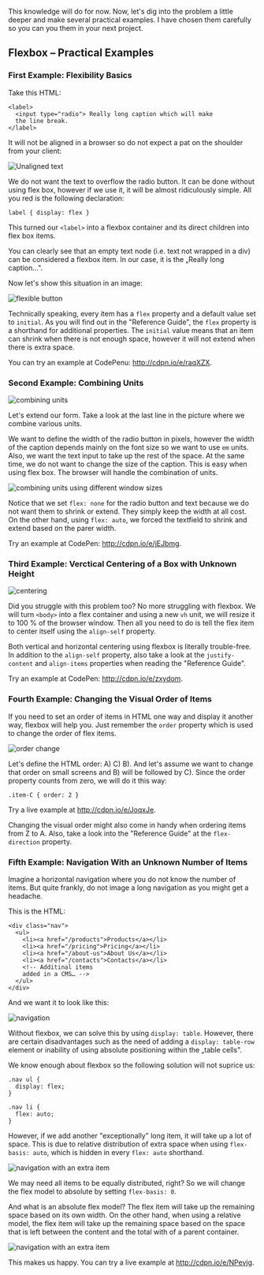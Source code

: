 This knowledge will do for now. Now, let's dig into the problem a little deeper
and make several practical examples. I have chosen them carefully so you can you
them in your next project.

Flexbox – Practical Examples
----------------------------

### First Example: Flexibility Basics

Take this HTML:

~~~~~~~~~~~~~~~~~~~~~~~~~~~~~~~~~~~~~~~~~~~~~~~~~~~~~~~~~~~~~~~~~~~~~~~~~~~~~~~~
<label>
  <input type="radio"> Really long caption which will make
  the line break.
</label>
~~~~~~~~~~~~~~~~~~~~~~~~~~~~~~~~~~~~~~~~~~~~~~~~~~~~~~~~~~~~~~~~~~~~~~~~~~~~~~~~

It will not be aligned in a browser so do not expect a pat on the shoulder from
your client:

![Unaligned text](<images/flexbox-priklady-1.jpg>)

We do not want the text to overflow the radio button. It can be done without
using flex box, however if we use it, it will be almost ridiculously simple. All
you red is the following declaration:

~~~~~~~~~~~~~~~~~~~~~~~~~~~~~~~~~~~~~~~~~~~~~~~~~~~~~~~~~~~~~~~~~~~~~~~~~~~~~~~~
label { display: flex }
~~~~~~~~~~~~~~~~~~~~~~~~~~~~~~~~~~~~~~~~~~~~~~~~~~~~~~~~~~~~~~~~~~~~~~~~~~~~~~~~

This turned our `<label>` into a flexbox container and its direct children into
flex box items.

You can clearly see that an empty text node (i.e. text not wrapped in a div) can
be considered a flexbox item. In our case, it is the „Really long caption…".

Now let's show this situation in an image:

![flexible button](<images/flexbox-priklady-2.jpg>)

Technically speaking, every item has a `flex` property and a default value set
to `initial`. As you will find out in the "Reference Guide", the `flex` property
is a shorthand for additional properties. The `initial` value means that an item
can shrink when there is not enough space, however it will not extend when there
is extra space.

You can try an example at CodePenu: <http://cdpn.io/e/raqXZX>.

### Second Example: Combining Units

![combining units](<images/flexbox-priklady-3.jpg>)

Let's extend our form. Take a look at the last line in the picture where we
combine various units.

We want to define the width of the radio button in pixels, however the width of
the caption depends mainly on the font size so we want to use `em` units. Also,
we want the text input to take up the rest of the space. At the same time, we do
not want to change the size of the caption. This is easy when using flex box.
The browser will handle the combination of units.

![combining units using different window sizes](<images/flexbox-priklady-4.jpg>)

Notice that we set `flex: none` for the radio button and text because we do not
want them to shrink or extend. They simply keep the width at all cost. On the
other hand, using `flex: auto`, we forced the textfield to shrink and extend
based on the parer width.

Try an example at CodePen: <http://cdpn.io/e/jEJbmg>.

### Third Example: Verctical Centering of a Box with Unknown Height

![centering](<images/flexbox-priklady-5.jpg>)

Did you struggle with this problem too? No more struggling with flexbox. We will
turn `<body>` into a flex container and using a new `vh` unit, we will resize it
to 100 % of the browser window. Then all you need to do is tell the flex item to
center itself using the `align-self` property.

Both vertical and horizontal centering using flexbox is literally trouble-free.
In addition to the `align-self` property, also take a look at the
`justify-content` and `align-items` properties when reading the "Reference
Guide".

Try an example at CodePen: <http://cdpn.io/e/zxydom>.

### Fourth Example: Changing the Visual Order of Items

If you need to set an order of items in HTML one way and display it another way,
flexbox will help you.  Just remember the `order` property which is used to
change the order of flex items.

![order change](<images/flexbox-priklady-6.jpg>)

Let's define the HTML order: A) C) B). And let's assume we want to change that
order on small screens and B) will be followed by C). Since the order property
counts from zero, we will do it this way:

~~~~~~~~~~~~~~~~~~~~~~~~~~~~~~~~~~~~~~~~~~~~~~~~~~~~~~~~~~~~~~~~~~~~~~~~~~~~~~~~
.item-C { order: 2 }
~~~~~~~~~~~~~~~~~~~~~~~~~~~~~~~~~~~~~~~~~~~~~~~~~~~~~~~~~~~~~~~~~~~~~~~~~~~~~~~~

Try a live example at <http://cdpn.io/e/JoqxJe>.

Changing the visual order might also come in handy when ordering items from Z to
A. Also, take a look into the "Reference Guide" at the `flex-direction`
property.

### Fifth Example: Navigation With an Unknown Number of Items

Imagine a horizontal navigation where you do not know the number of items. But
quite frankly, do not image a long navigation as you might get a headache.

This is the HTML:

~~~~~~~~~~~~~~~~~~~~~~~~~~~~~~~~~~~~~~~~~~~~~~~~~~~~~~~~~~~~~~~~~~~~~~~~~~~~~~~~
<div class="nav">
  <ul>
    <li><a href="/products">Products</a></li>
    <li><a href="/pricing">Pricing</a></li>
    <li><a href="/about-us">About Us</a></li>
    <li><a href="/contacts">Contacts</a></li>
    <!-- Additinal items
    added in a CMS… -->
  </ul>
</div>
~~~~~~~~~~~~~~~~~~~~~~~~~~~~~~~~~~~~~~~~~~~~~~~~~~~~~~~~~~~~~~~~~~~~~~~~~~~~~~~~

And we want it to look like this:

![navigation](<images/flexbox-priklady-7.jpg>)

Without flexbox, we can solve this by using `display: table`. However, there are
certain disadvantages such as the need of adding a `display: table-row` element
or inability of using absolute positioning within the „table cells".

We know enough about flexbox so the following solution will not suprice us:

~~~~~~~~~~~~~~~~~~~~~~~~~~~~~~~~~~~~~~~~~~~~~~~~~~~~~~~~~~~~~~~~~~~~~~~~~~~~~~~~
.nav ul {
  display: flex;
}

.nav li {
  flex: auto;
}
~~~~~~~~~~~~~~~~~~~~~~~~~~~~~~~~~~~~~~~~~~~~~~~~~~~~~~~~~~~~~~~~~~~~~~~~~~~~~~~~

However, if we add another "exceptionally" long item, it will take up a lot of
space. This is due to relative distribution of extra space when using
`flex-basis: auto`, which is hidden in every `flex: auto` shorthand.

![navigation with an extra item](<images/flexbox-priklady-8.jpg>)

We may need all items to be equally distributed, right? So we will change the
flex model to absolute by setting `flex-basis: 0`.

And what is an absolute flex model? The flex item will take up the remaining
space based on its own width. On the other hand, when using a relative model,
the flex item will take up the remaining space based on the space that is left
between the content and the total with of a parent container.

![navigation with an extra item](<images/flexbox-priklady-9.jpg>)

This makes us happy. You can try a live example at <http://cdpn.io/e/NPevjg>.
